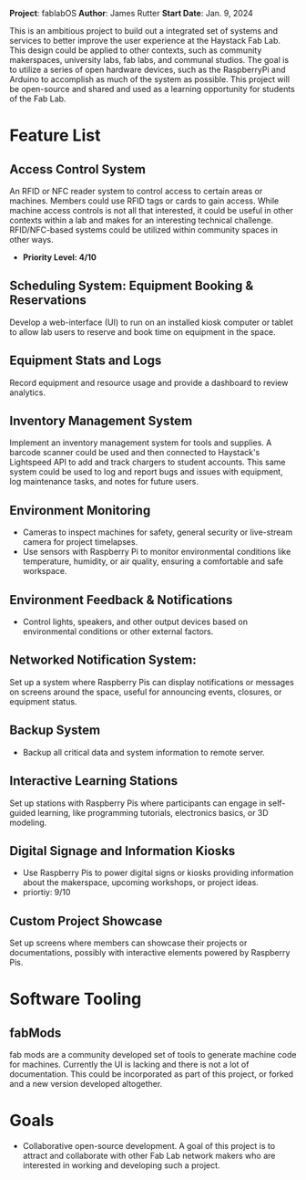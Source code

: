 **Project**: fablabOS
**Author**: James Rutter
**Start Date**: Jan. 9, 2024

This is an ambitious project to build out a integrated set of systems and services to better improve the user experience at the Haystack Fab Lab. This design could be applied to other contexts, such as community makerspaces, university labs, fab labs, and communal studios. The goal is to utilize a series of open hardware devices, such as the RaspberryPi and Arduino to accomplish as much of the system as possible. This project will be open-source and shared and used as a learning opportunity for students of the Fab Lab.

# Feature List

## Access Control System

An RFID or NFC reader system to control access to certain areas or machines. Members could use RFID tags or cards to gain access. While machine access controls is not all that interested, it could be useful in other contexts within a lab and makes for an interesting technical challenge. RFID/NFC-based systems could be utilized within community spaces in other ways.

- **Priority Level: 4/10**

## Scheduling System: Equipment Booking & Reservations

Develop a web-interface (UI) to run on an installed kiosk computer or tablet to allow lab users to reserve and book time on equipment in the space.

## Equipment Stats and Logs

Record equipment and resource usage and provide a dashboard to review analytics.

## Inventory Management System

Implement an inventory management system for tools and supplies. A barcode scanner could be used and then connected to Haystack's Lightspeed API to add and track chargers to student accounts. This same system could be used to log and report bugs and issues with equipment, log maintenance tasks, and notes for future users.

## Environment Monitoring

- Cameras to inspect machines for safety, general security or live-stream camera for project timelapses.
- Use sensors with Raspberry Pi to monitor environmental conditions like temperature, humidity, or air quality, ensuring a comfortable and safe workspace.

## Environment Feedback & Notifications

- Control lights, speakers, and other output devices based on environmental conditions or other external factors.

## Networked Notification System:

Set up a system where Raspberry Pis can display notifications or messages on screens around the space, useful for announcing events, closures, or equipment status.

## Backup System

- Backup all critical data and system information to remote server.

## Interactive Learning Stations

Set up stations with Raspberry Pis where participants can engage in self-guided learning, like programming tutorials, electronics basics, or 3D modeling.

## Digital Signage and Information Kiosks

- Use Raspberry Pis to power digital signs or kiosks providing information about the makerspace, upcoming workshops, or project ideas.
- priortiy: 9/10

## Custom Project Showcase

Set up screens where members can showcase their projects or documentations, possibly with interactive elements powered by Raspberry Pis.

# Software Tooling

## fabMods

fab mods are a community developed set of tools to generate machine code for machines. Currently the UI is lacking and there is not a lot of documentation. This could be incorporated as part of this project, or forked and a new version developed altogether.

# Goals

- Collaborative open-source development. A goal of this project is to attract and collaborate with other Fab Lab network makers who are interested in working and developing such a project.
